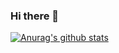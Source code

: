 ### Hi there 👋
[![Anurag's github stats](https://github-readme-stats.vercel.app/api?username=vfx-fuhao)](https://github.com/anuraghazra/github-readme-stats)
<!--
**vfx-fuhao/vfx-fuhao** is a ✨ _special_ ✨ repository because its `README.md` (this file) appears on your GitHub profile.

Here are some ideas to get you started:

- 🔭 I’m currently working on ...
- 🌱 I’m currently learning ...
- 👯 I’m looking to collaborate on ...
- 🤔 I’m looking for help with ...
- 💬 Ask me about ...
- 📫 How to reach me: ...
- 😄 Pronouns: ...
- ⚡ Fun fact: ...
-->
